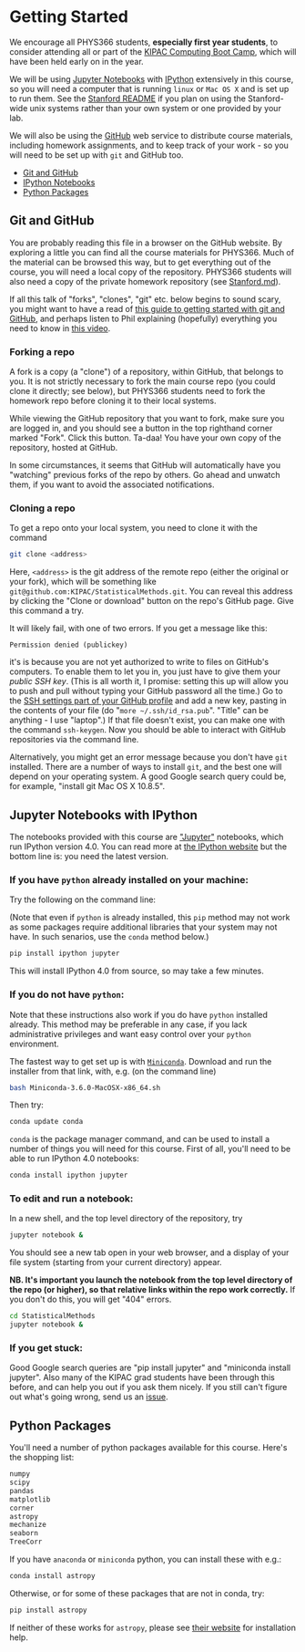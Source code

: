 # <a name="top"></a>Getting Started

We encourage all PHYS366 students, **especially first year students**, to consider
attending all or part of the [KIPAC Computing Boot Camp](https://kipac.github.io/BootCamp/), which will have been held early on in the year.

We will be using [Jupyter Notebooks](https://jupyter.org/)
with [IPython](http://ipython.org/)
extensively in this course, so you
will need a computer that is running `linux` or `Mac OS X` and
is set up to run them. See the [Stanford README](Stanford.md) if you plan on using the Stanford-wide unix systems rather than your own system or one provided by your lab.

We will also be using the [GitHub](https://github.com) web service to
distribute course materials, including homework assignments, and to
keep track of your work - so you will need to be set up with `git` and
GitHub too.

* [Git and GitHub](#github)
* [IPython Notebooks](#ipynb)
* [Python Packages](#packages)

## <a name="github"></a>Git and GitHub

You are probably reading this file in a browser on the GitHub website.
By exploring a little you can find all the course materials for
PHYS366. Much of the material can be browsed this way, but to get everything out of the course, you will need a local copy of the repository. PHYS366 students will also need a copy of the private homework repository (see [Stanford.md](Stanford.md)).

If all this talk of "forks", "clones", "git" etc. below begins to sound scary, you might want to have a read of [this guide to getting started with git and GitHub](https://github.com/KIPAC/GettingStarted#top), and perhaps listen to Phil explaining (hopefully) everything you need to know in [this video](https://www.youtube.com/watch?v=2g9lsbJBPEs).

### Forking a repo

A fork is a copy (a "clone") of a repository, within GitHub, that belongs to you. It is not strictly necessary to fork the main course repo (you could clone it directly; see below), but PHYS366 students need to fork the homework repo before cloning it to their local systems.

While viewing the GitHub repository that you want to fork, make sure you are logged in, and you should see a button in the top righthand corner marked "Fork". Click this button. Ta-daa! You have your own copy of the repository, hosted at GitHub.

In some circumstances, it seems that GitHub will automatically have you "watching" previous forks of the repo by others. Go ahead and unwatch them, if you want to avoid the associated notifications.

### Cloning a repo

To get a repo onto your local system, you need to clone it with the command
```bash
git clone <address>
```
Here, `<address>` is the git address of the remote repo (either the original or your fork), which will be something like `git@github.com:KIPAC/StatisticalMethods.git`. You can reveal this address by clicking the "Clone or download" button on the repo's GitHub page. Give this command a try.

It will likely fail, with one of two errors. If you get a message like this:
```
Permission denied (publickey)
```
it's is because you are not yet authorized to write to files on GitHub's computers. To enable them to let you in, you just have to give them your *public SSH key*. (This is all worth it, I promise: setting this up will allow you to push and pull without typing your GitHub password all the time.) Go to the [SSH settings part of your GitHub profile](https://github.com/settings/ssh) and add a new key, pasting in the contents of your file (do "`more ~/.ssh/id_rsa.pub`". "Title" can be anything - I use "laptop".) If that file doesn't exist, you can make one with the command `ssh-keygen`. Now you should be able to interact with GitHub repositories via the command line.

Alternatively, you might get an error message because you don't have `git` installed. There are a number of ways to install `git`, and the best one will depend on your operating system. A good Google search query could be, for example, "install git Mac OS X 10.8.5".

## <a name="ipynb"></a>Jupyter Notebooks with IPython

The notebooks provided with this course are
["Jupyter"](https://jupyter.org/) notebooks,  which run IPython
version 4.0. You can read more at [the IPython
website](http://ipython.org/) but the bottom line is: you need the
latest version.

### If you have `python` already installed on your machine:

Try the following on the command line:

(Note that even if `python` is already installed, this `pip` method may not work as some packages require additional libraries that your system may not have. In such senarios, use the `conda` method below.)
```bash
pip install ipython jupyter
```
This will install IPython 4.0 from source, so may take a few minutes.

### If you do not have `python`:

Note that these instructions also work if you do have `python` installed already. This method may be preferable in any case, if you lack administrative privileges and want easy control over your `python` environment.

The fastest way to get set up is with
[`Miniconda`](http://conda.pydata.org/miniconda.html). Download and run
the installer from that link, with, e.g. (on the command line)
```bash
bash Miniconda-3.6.0-MacOSX-x86_64.sh
```
Then try:
```bash
conda update conda
```
`conda` is the package manager command, and can be used to install a
number of things you will need for this course. First of all, you'll
need to be able to run IPython 4.0 notebooks:
```bash
conda install ipython jupyter
```

### To edit and run a notebook:

In a new shell, and the top level directory of the repository, try
```bash
jupyter notebook &
```
You should see a new tab open in your web browser, and a display of your file system (starting from your current directory) appear.

**NB. It's important you launch the notebook from the top level directory of the repo (or higher), so that relative links within the repo work correctly.** If you don't do this, you will get "404" errors.
```bash
cd StatisticalMethods
jupyter notebook &
```

### If you get stuck:

Good Google search queries are "pip install jupyter" and
"miniconda install jupyter".
Also many of the KIPAC grad students have been through this before,
and can help you out if you ask them nicely.
If you still can't figure out what's going wrong, send us an [issue](https://github.com/KIPAC/StatisticalMethods/issues).


## <a name="packages"></a>Python Packages

You'll need a number of python packages available for this course.
Here's the shopping list:
```python
numpy
scipy
pandas
matplotlib
corner
astropy
mechanize
seaborn
TreeCorr
```

If you have `anaconda` or `miniconda` python, you can install these
with e.g.:
```bash
conda install astropy
```
Otherwise, or for some of these packages that are not in conda, try:
```bash
pip install astropy
```
If neither of these works for `astropy`, please
see [their website](http://astropy.readthedocs.org/en/stable/install.html)
for installation help.
